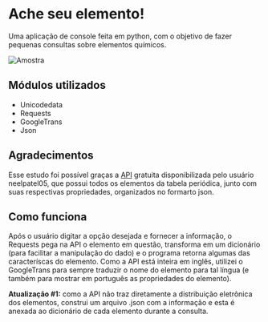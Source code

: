 # Ache seu elemento!

Uma aplicação de console feita em python, com o objetivo de fazer pequenas consultas sobre elementos químicos.

![Amostra](https://i.imgur.com/TKHjwNK.png)

## Módulos utilizados
- Unicodedata
- Requests
- GoogleTrans
- Json

## Agradecimentos
Esse estudo foi possível graças a [API](https://github.com/neelpatel05/periodic-table-api) gratuita disponibilizada pelo usuário neelpatel05, que possui todos os elementos da tabela periódica, junto com suas respectivas propriedades, organizados no formarto json.

## Como funciona
Após o usuário digitar a opção desejada e fornecer a informação, o Requests pega na API o elemento em questão, transforma em um dicionário (para facilitar a manipulação do dado) e o programa retorna algumas das caracteríscas do elemento. 
Como a API está inteira em inglês, utilizei o GoogleTrans para sempre traduzir o nome do elemento para tal língua (e também para mostrar em português as propriedades do elemento).

**Atualização #1:** como a API não traz diretamente a distribuição eletrônica dos elementos, construi um arquivo .json com a informação e esta é anexada ao dicionário de cada elemento durante a consulta.

